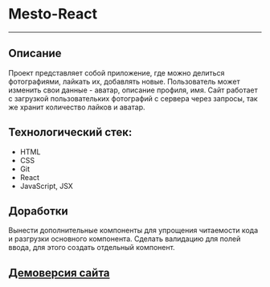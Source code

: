 # Mesto-React
--------
## Описание
Проект представляет собой приложение, где можно делиться фотографиями, лайкать их, добавлять новые. Пользователь может изменить свои данные - аватар, описание профиля, имя. Сайт работает с загрузкой пользовательких фотографий с сервера через запросы, так же хранит количество лайков и аватар.
## Технологический стек:
* HTML
* CSS
* Git
* React
* JavaScript, JSX
## Доработки
Вынести дополнительные компоненты для упрощения читаемости кода и разгрузки основного компонента. Сделать валидацию для полей ввода, для этого создать отдельный компонент.
 ## [Демоверсия сайта](https://anastasiyaesakova.github.io/mesto-react/index.html)
